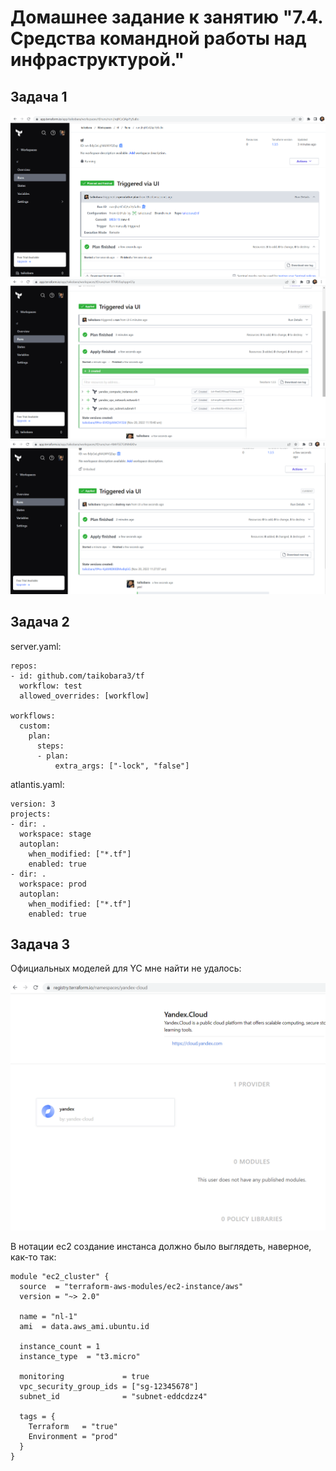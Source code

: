 # Домашнее задание к занятию "7.4. Средства командной работы над инфраструктурой."

## Задача 1

![plan](./7-4-1.png)
![apply](./7-4-2.png)
![destroy](./7-4-3.png)

## Задача 2

server.yaml:
```
repos:
- id: github.com/taikobara3/tf
  workflow: test
  allowed_overrides: [workflow]
  
workflows:
  custom:
    plan:
      steps:
      - plan:
          extra_args: ["-lock", "false"]
```

atlantis.yaml:
```
version: 3
projects:
- dir: .
  workspace: stage
  autoplan:
    when_modified: ["*.tf"]
    enabled: true
- dir: .
  workspace: prod
  autoplan:
    when_modified: ["*.tf"]
    enabled: true
```

## Задача 3

Официальных моделей для YC мне найти не удалось:

![no-yc-modules](./7-4-4.png)

В нотации ec2 создание инстанса должно было выглядеть, наверное, как-то так:

```
module "ec2_cluster" {
  source  = "terraform-aws-modules/ec2-instance/aws"
  version = "~> 2.0"

  name = "nl-1"
  ami  = data.aws_ami.ubuntu.id

  instance_count = 1
  instance_type  = "t3.micro"

  monitoring             = true
  vpc_security_group_ids = ["sg-12345678"]
  subnet_id              = "subnet-eddcdzz4"

  tags = {
    Terraform   = "true"
    Environment = "prod"
  }
}
```
